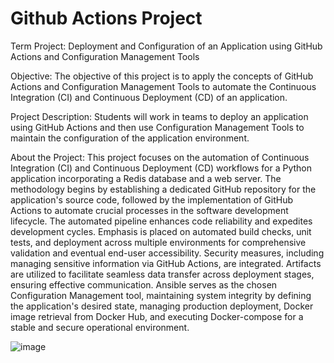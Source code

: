 # Github Actions Project

Term Project: Deployment and Configuration of an Application using GitHub Actions and Configuration Management Tools

Objective: The objective of this project is to apply the concepts of GitHub Actions and Configuration Management Tools to automate the Continuous Integration (CI) and Continuous Deployment (CD) of an application.

Project Description: Students will work in teams to deploy an application using GitHub Actions and then use Configuration Management Tools to maintain the configuration of the application environment.

About the Project:
This project focuses on the automation of Continuous Integration (CI) and Continuous Deployment (CD) workflows for a Python application incorporating a Redis database and a web server. The methodology begins by establishing a dedicated GitHub repository for the application's source code, followed by the implementation of GitHub Actions to automate crucial processes in the software development lifecycle. The automated pipeline enhances code reliability and expedites development cycles. Emphasis is placed on automated build checks, unit tests, and deployment across multiple environments for comprehensive validation and eventual end-user accessibility. Security measures, including managing sensitive information via GitHub Actions, are integrated. Artifacts are utilized to facilitate seamless data transfer across deployment stages, ensuring effective communication. Ansible serves as the chosen Configuration Management tool, maintaining system integrity by defining the application's desired state, managing production deployment, Docker image retrieval from Docker Hub, and executing Docker-compose for a stable and secure operational environment.


![image](https://github.com/athuls121/github-actions-project/assets/91245503/3180d17c-fd75-4889-bfb8-dfeca9abd5f2)

